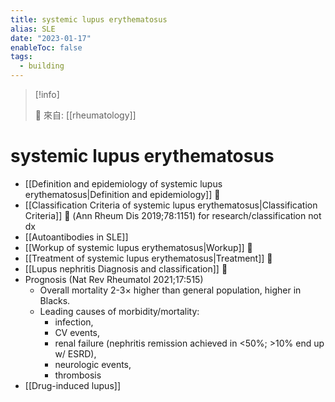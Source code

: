 ```yaml
---
title: systemic lupus erythematosus
alias: SLE
date: "2023-01-17"
enableToc: false
tags:
  - building
---
```


> [!info]
>
> 🌱 來自: [[rheumatology]]

# systemic lupus erythematosus

- [[Definition and epidemiology of systemic lupus erythematosus|Definition and epidemiology]] 󰒖
- [[Classification Criteria of systemic lupus erythematosus|Classification Criteria]] 󰒖 (Ann Rheum Dis 2019;78:1151) for research/classification not dx
- [[Autoantibodies in SLE]]
- [[Workup of systemic lupus erythematosus|Workup]] 󰒖
- [[Treatment of systemic lupus erythematosus|Treatment]] 󰒖
- [[Lupus nephritis Diagnosis and classification]] 🌟
- Prognosis (Nat Rev Rheumatol 2021;17:515)
  - Overall mortality 2-3× higher than general population, higher in Blacks.
  - Leading causes of morbidity/mortality:
    - infection,
    - CV events,
    - renal failure (nephritis remission achieved in <50%; >10% end up w/ ESRD),
    - neurologic events,
    - thrombosis
- [[Drug-induced lupus]]
